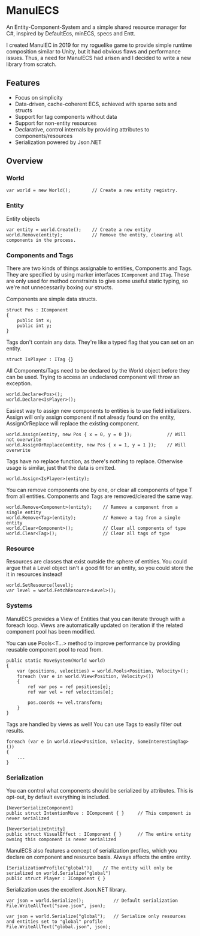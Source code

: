 # ManulECS

An Entity-Component-System and a simple shared resource manager for C#, inspired by DefaultEcs, minECS, specs and Entt.

I created ManulEC in 2019 for my roguelike game to provide simple runtime composition similar to Unity, but it had obvious flaws and performance issues. Thus, a need for ManulECS had arisen and I decided to write a new library from scratch.

## Features

- Focus on simplicity
- Data-driven, cache-coherent ECS, achieved with sparse sets and structs
- Support for tag components without data
- Support for non-entity resources
- Declarative, control internals by providing attributes to components/resources
- Serialization powered by Json.NET

## Overview

### World

```
var world = new World();        // Create a new entity registry.
```

### Entity

Entity objects

```
var entity = world.Create();    // Create a new entity
world.Remove(entity);           // Remove the entity, clearing all components in the process.
```

### Components and Tags

There are two kinds of things assignable to entities, Components and Tags. They are specified by using marker interfaces `IComponent` and `ITag`. These are only used for method constraints to give some useful static typing, so we're not unnecessarily boxing our structs.

Components are simple data structs.

```
struct Pos : IComponent
{
    public int x;
    public int y;
}
```

Tags don't contain any data. They're like a typed flag that you can set on an entity.

```
struct IsPlayer : ITag {}
```

All Components/Tags need to be declared by the World object before they can be used. Trying to access an undeclared component will throw an exception.

```
world.Declare<Pos>();
world.Declare<IsPlayer>();
```

Easiest way to assign new components to entities is to use field initializers. Assign will only assign component if not already found on the entity, AssignOrReplace will replace the existing component.

```
world.Assign(entity, new Pos { x = 0, y = 0 });             // Will not overwrite
world.AssignOrReplace(entity, new Pos { x = 1, y = 1 });    // Will overwrite
```

Tags have no replace function, as there's nothing to replace. Otherwise usage is similar, just that the data is omitted.

```
world.Assign<IsPlayer>(entity);
```

You can remove components one by one, or clear all components of type T from all entities. Components and Tags are removed/cleared the same way.

```
world.Remove<Component>(entity);    // Remove a component from a single entity
world.Remove<Tag>(entity);          // Remove a tag from a single entity
world.Clear<Component>();           // Clear all components of type
world.Clear<Tag>();                 // Clear all tags of type
```

### Resource

Resources are classes that exist outside the sphere of entities. You could argue that a Level object isn't a good fit for an entity, so you could store the it in resources instead!

```
world.SetResource(level);
var level = world.FetchResource<Level>();
```

### Systems

ManulECS provides a View of Entities that you can iterate through with a foreach loop. Views are automatically updated on iteration if the related component pool has been modified.

You can use Pools<T...> method to improve performance by providing reusable component pool to read from.

```
public static MoveSystem(World world)
{
    var (positions, velocities) = world.Pools<Position, Velocity>();
    foreach (var e in world.View<Position, Velocity>())
    {
        ref var pos = ref positions[e];
        ref var vel = ref velocities[e];

        pos.coords += vel.transform;
    }
}
```

Tags are handled by views as well! You can use Tags to easily filter out results.

```
foreach (var e in world.View<Position, Velocity, SomeInterestingTag>())
{
    ...
}
```

### Serialization

You can control what components should be serialized by attributes. This is opt-out, by default everything is included.

```
[NeverSerializeComponent]
public struct IntentionMove : IComponent { }     // This component is never serialized

[NeverSerializeEntity]
public struct VisualEffect : IComponent { }      // The entire entity owning this component is never serialized
```

ManulECS also features a concept of serialization profiles, which you declare on component and resource basis. Always affects the entire entity.

```
[SerializationProfile("global")]    // The entity will only be serialized on world.Serialize("global")
public struct Player : IComponent { }
```

Serialization uses the excellent Json.NET library.

```
var json = world.Serialize();           // Default serialization
File.WriteAllText("save.json", json);
```

```
var json = world.Serialize("global");   // Serialize only resources and entities set to "global" profile
File.WriteAllText("global.json", json);
```
